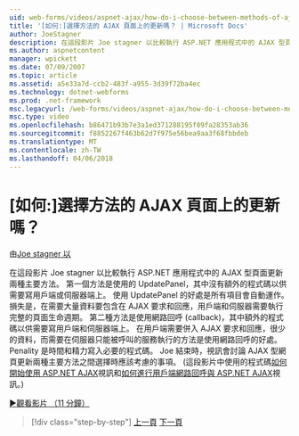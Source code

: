 ```yaml
---
uid: web-forms/videos/aspnet-ajax/how-do-i-choose-between-methods-of-ajax-page-updates
title: '[如何:]選擇方法的 AJAX 頁面上的更新嗎？ | Microsoft Docs'
author: JoeStagner
description: 在這段影片 Joe stagner 以比較執行 ASP.NET 應用程式中的 AJAX 型頁面更新兩種主要方法。 第一個方法是使用 Upd...
ms.author: aspnetcontent
manager: wpickett
ms.date: 07/09/2007
ms.topic: article
ms.assetid: a5e33a7d-ccb2-483f-a955-3d39f72ba4ec
ms.technology: dotnet-webforms
ms.prod: .net-framework
msc.legacyurl: /web-forms/videos/aspnet-ajax/how-do-i-choose-between-methods-of-ajax-page-updates
msc.type: video
ms.openlocfilehash: b86471b93b7e3a1ed371288195f09fa28353ab36
ms.sourcegitcommit: f8852267f463b62d7f975e56bea9aa3f68fbbdeb
ms.translationtype: MT
ms.contentlocale: zh-TW
ms.lasthandoff: 04/06/2018
---
```

<a name="how-do-i-choose-between-methods-of-ajax-page-updates"></a>[如何:]選擇方法的 AJAX 頁面上的更新嗎？
====================
由[Joe stagner 以](https://github.com/JoeStagner)

在這段影片 Joe stagner 以比較執行 ASP.NET 應用程式中的 AJAX 型頁面更新兩種主要方法。 第一個方法是使用的 UpdatePanel，其中沒有額外的程式碼以供需要寫用戶端或伺服器端上。 使用 UpdatePanel 的好處是所有項目會自動運作。 損失是，在需要大量資料要包含在 AJAX 要求和回應，用戶端和伺服器需要執行完整的頁面生命週期。 第二種方法是使用網路回呼 (callback)，其中額外的程式碼以供需要寫用戶端和伺服器端上。 在用戶端需要併入 AJAX 要求和回應，很少的資料，而需要在伺服器只能被呼叫的服務執行的方法是使用網路回呼的好處。 Penality 是時間和精力寫入必要的程式碼。 Joe 結束時，視訊會討論 AJAX 型網頁更新兩種主要方法之間選擇時應該考慮的事項。 (這段影片中使用的程式碼[如何開始使用 ASP.NET AJAX](how-do-i-get-started-with-aspnet-ajax.md)視訊和[如何進行用戶端網路回呼與 ASP.NET AJAX](how-do-i-make-client-side-network-callbacks-with-aspnet-ajax.md)視訊。)

[&#9654;觀看影片 （11 分鐘）](https://channel9.msdn.com/Blogs/ASP-NET-Site-Videos/how-do-i-choose-between-methods-of-ajax-page-updates)

> [!div class="step-by-step"]
> [上一頁](how-do-i-update-multiple-regions-of-a-page-with-aspnet-ajax.md)
> [下一頁](how-do-i-use-other-javascript-user-interface-libraries-with-aspnet-ajax.md)

